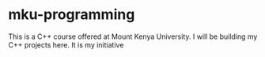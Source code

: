# mku-programming
This is a C++ course offered at Mount Kenya University. I will be building my C++ projects here. It is my initiative 
